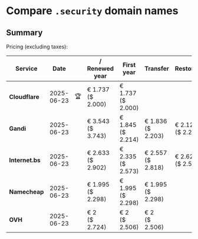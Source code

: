 # Compare `.security` domain names

## Summary

Pricing (excluding taxes):

| Service | Date |  | / Renewed year | First year | Transfer | Restoration |
|--|--|--|--|--|--|--|
| **Cloudflare** | 2025-06-23 | 🏆 | € 1.737<br>($ 2.000) | € 1.737<br>($ 2.000) |  |  |
| **Gandi** | 2025-06-23 |  | € 3.543<br>($ 3.743) | € 1.845<br>($ 2.214) | € 1.836<br>($ 2.203) | € 2.127<br>($ 2.241) |
| **Internet.bs** | 2025-06-23 |  | € 2.633<br>($ 2.902) | € 2.335<br>($ 2.573) | € 2.557<br>($ 2.818) | € 2.622<br>($ 2.594) |
| **Namecheap** | 2025-06-23 |  | € 1.995<br>($ 2.298) | € 1.995<br>($ 2.298) | € 1.995<br>($ 2.298) |  |
| **OVH** | 2025-06-23 |  | € 2<br>($ 2.724) | € 2<br>($ 2.506) | € 2<br>($ 2.506) |  |
